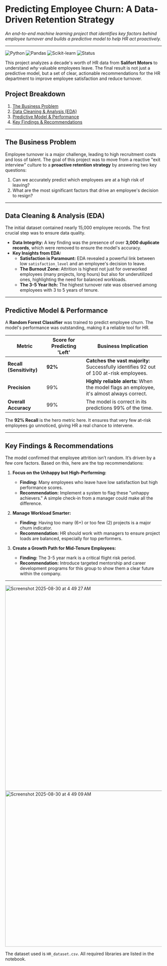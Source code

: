 # Predicting Employee Churn: A Data-Driven Retention Strategy

*An end-to-end machine learning project that identifies key factors behind employee turnover and builds a predictive model to help HR act proactively.*

---

![Python](https://img.shields.io/badge/Python-3.x-blue.svg) ![Pandas](https://img.shields.io/badge/Pandas-✓-blue.svg) ![Scikit-learn](https://img.shields.io/badge/Scikit--learn-✓-blue.svg) ![Status](https://img.shields.io/badge/Status-Completed-brightgreen.svg)

This project analyzes a decade's worth of HR data from **Salifort Motors** to understand *why* valuable employees leave. The final result is not just a predictive model, but a set of clear, actionable recommendations for the HR department to improve employee satisfaction and reduce turnover.


## Project Breakdown
1.  [The Business Problem](#-the-business-problem)
2.  [Data Cleaning & Analysis (EDA)](#-data-cleaning--analysis-eda)
3.  [Predictive Model & Performance](#-predictive-model--performance)
4.  [Key Findings & Recommendations](#-key-findings--recommendations)


---

## The Business Problem

Employee turnover is a major challenge, leading to high recruitment costs and loss of talent. The goal of this project was to move from a reactive "exit interview" culture to a **proactive retention strategy** by answering two key questions:
1.  Can we accurately predict which employees are at a high risk of leaving?
2.  What are the most significant factors that drive an employee's decision to resign?

---

## Data Cleaning & Analysis (EDA)
The initial dataset contained nearly 15,000 employee records. The first crucial step was to ensure data quality.

* **Data Integrity:** A key finding was the presence of over **3,000 duplicate records**, which were removed to ensure the model's accuracy.
* **Key Insights from EDA:**
    * **Satisfaction is Paramount:** EDA revealed a powerful link between low `satisfaction_level` and an employee's decision to leave.
    * **The Burnout Zone:** Attrition is highest not just for overworked employees (many projects, long hours) but also for underutilized ones, highlighting the need for balanced workloads.
    * **The 3-5 Year Itch:** The highest turnover rate was observed among employees with 3 to 5 years of tenure.


---

## Predictive Model & Performance

A **Random Forest Classifier** was trained to predict employee churn. The model's performance was outstanding, making it a reliable tool for HR.

| Metric                        | Score for Predicting 'Left' | Business Implication                                       |
| ----------------------------- | --------------------------- | ---------------------------------------------------------- |
| **Recall (Sensitivity)** | **92%** | **Catches the vast majority:** Successfully identifies 92 out of 100 at-risk employees. |
| **Precision** | 99%                         | **Highly reliable alerts:** When the model flags an employee, it's almost always correct. |
| **Overall Accuracy** | 99%                         | The model is correct in its predictions 99% of the time.      |

The **92% Recall** is the hero metric here. It ensures that very few at-risk employees go unnoticed, giving HR a real chance to intervene.

---

## Key Findings & Recommendations

The model confirmed that employee attrition isn’t random. It’s driven by a few core factors. Based on this, here are the top recommendations:

1.  **Focus on the Unhappy but High-Performing:**
    * **Finding:** Many employees who leave have low satisfaction but high performance scores.
    * **Recommendation:** Implement a system to flag these "unhappy achievers." A simple check-in from a manager could make all the difference.

2.  **Manage Workload Smarter:**
    * **Finding:** Having too many (6+) or too few (2) projects is a major churn indicator.
    * **Recommendation:** HR should work with managers to ensure project loads are balanced, especially for top performers.

3.  **Create a Growth Path for Mid-Tenure Employees:**
    * **Finding:** The 3-5 year mark is a critical flight risk period.
    * **Recommendation:** Introduce targeted mentorship and career development programs for this group to show them a clear future within the company.

---
<img width="802" height="662" alt="Screenshot 2025-08-30 at 4 49 27 AM" src="https://github.com/user-attachments/assets/31d7a792-04d6-4463-8527-e1b4771236d3" />
<img width="879" height="502" alt="Screenshot 2025-08-30 at 4 49 09 AM" src="https://github.com/user-attachments/assets/d6e6cbfa-71b1-416f-a946-f4127e68c638" />

The dataset used is `HR_dataset.csv`. All required libraries are listed in the notebook.
